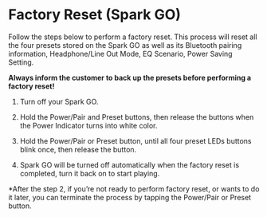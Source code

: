 # Factory Reset (Spark GO)
Follow the steps below to perform a factory reset. This process will reset all the four presets stored on the Spark GO as well as its Bluetooth pairing information, Headphone/Line Out Mode, EQ Scenario, Power Saving Setting.

**Always inform the customer to back up the presets before performing a factory reset!**

1. Turn off your Spark GO.
   
2. Hold the Power/Pair and Preset buttons, then release the buttons when the Power Indicator turns into white color.

3. Hold the Power/Pair or Preset button, until all four preset LEDs buttons blink once, then release the button.

4. Spark GO will be turned off automatically when the factory reset is completed, turn it back on to start playing.

*After the step 2, if you’re not ready to perform factory reset, or wants to do it later, you can terminate the process by tapping the Power/Pair or Preset button.